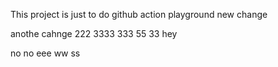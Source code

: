 This project is just to do github action playground
new change


anothe cahnge
222
3333
333
55
33
hey

no no
eee
ww
ss